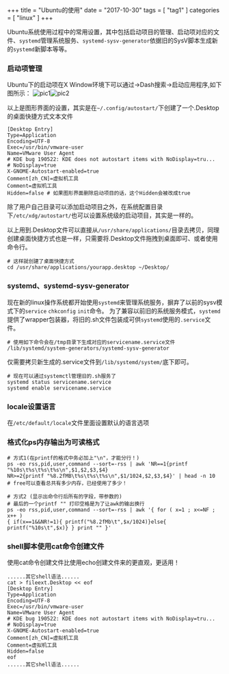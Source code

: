 +++
title = "Ubuntu的使用"
date = "2017-10-30"
tags = [ "tag1" ]
categories = [ "linux" ]
+++

Ubuntu系统使用过程中的常用设置，其中包括启动项目的管理、启动项对应的文件、`systemd`管理系统服务、`systemd-sysv-generator`依据旧的SysV脚本生成新的`systemd`新脚本等等。
<!--more-->
### 启动项管理
Ubuntu下的启动项在X Window环境下可以通过->Dash搜索->启动应用程序,如下图所示：
![pic1](../pictures/20171104111954.png "点我查看")![pic2](../pictures/20171104112136.png "点我查看")

以上是图形界面的设置，其实是在`~/.config/autostart/`下创建了一个.Desktop的桌面快捷方式文本文件
```shell
[Desktop Entry]
Type=Application
Encoding=UTF-8
Exec=/usr/bin/vmware-user
Name=VMware User Agent
# KDE bug 190522: KDE does not autostart items with NoDisplay=tru...
# NoDisplay=true
X-GNOME-Autostart-enabled=true
Comment[zh_CN]=虚拟机工具
Comment=虚拟机工具
Hidden=false # 如果图形界面删除启动项目的话，这个Hidden会被改成true
```
除了用户自己目录可以添加启动项目之外，在系统配置目录下`/etc/xdg/autostart/`也可以设置系统级的启动项目，其实是一样的。

以上用到.Desktop文件可以直接从`/usr/share/applications/`目录去拷贝，同理创建桌面快捷方式也是一样，只需要将.Desktop文件拖拽到桌面即可、或者使用命令行。
```shell
# 这样就创建了桌面快捷方式
cd /usr/share/applications/yourapp.desktop ~/Desktop/
```

### systemd、systemd-sysv-generator

现在新的linux操作系统都开始使用`systemd`来管理系统服务，摒弃了以前的sysv模式下的`service` `chkconfig` `init`命令。
为了兼容以前旧的系统服务模式，`systemd`提供了wrapper包装器，将旧的.sh文件包装成可供`systemd`使用的`.service`文件。
```shell
# 使用如下命令会在/tmp目录下生成对应的servicename.service文件
/lib/systemd/system-generators/systemd-sysv-generator 
```
仅需要拷贝新生成的.service文件到`/lib/systemd/system/`底下即可。
```shell
# 现在可以通过systemctl管理旧的.sh服务了
systemd status servicename.service
systemd enable servicename.service
```

### locale设置语言

在`/etc/default/locale`文件里面设置默认的语言选项

### 格式化ps内存输出为可读格式

```shell
# 方式1(在printf的格式中务必加上"\n"，才能分行！)
ps -eo rss,pid,user,command --sort=-rss | awk 'NR==1{printf "%10s\t%s\t%s\t%s\n",$1,$2,$3,$4} 
NR>=2{printf "%8.2fMB\t%s\t%s\t%s\n",$1/1024,$2,$3,$4}' | head -n 10
# free可以查看总共有多少内存，已经使用了多少！

# 方式2 (显示出命令行后所有的字段，带参数的)
# 最后的一个printf "" 打印空格是为了让awk的输出换行
ps -eo rss,pid,user,command --sort=-rss | awk '{ for ( x=1 ; x<=NF ; x++ ) 
{ if(x==1&&NR!=1){ printf("%8.2fMb\t",$x/1024)}else{ printf("%10s\t",$x)} } print "" }'
```

### shell脚本使用cat命令创建文件
使用cat命令创建文件比使用echo创建文件来的更直观，更适用！
```shell
......其它shell语法......
cat > fileext.Desktop << eof
[Desktop Entry]
Type=Application
Encoding=UTF-8
Exec=/usr/bin/vmware-user
Name=VMware User Agent
# KDE bug 190522: KDE does not autostart items with NoDisplay=tru...
# NoDisplay=true
X-GNOME-Autostart-enabled=true
Comment[zh_CN]=虚拟机工具
Comment=虚拟机工具
Hidden=false    
eof
......其它shell语法......        
```
